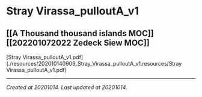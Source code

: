 # Stray Virassa_pulloutA_v1
 [[A Thousand thousand islands MOC]] [[202201072022 Zedeck Siew MOC]] 
---



[Stray Virassa\_pulloutA\_v1.pdf](./resources/202010140909_Stray_Virassa_pulloutA_v1.resources/Stray Virassa_pulloutA_v1.pdf)

---

_Created at 20201014._
_Last updated at 20201014._



